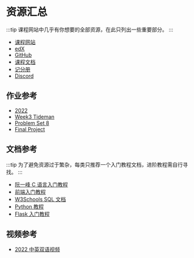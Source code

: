 # 资源汇总

:::tip
课程网站中几乎有你想要的全部资源，在此只列出一些重要部分。
:::

- [课程网站](https://cs50.harvard.edu/x)
- [edX](https://www.edx.org/course/introduction-computer-science-harvardx-cs50x)
- [GitHub](https://github.com/cs50)
- [课程文档](https://cs50.readthedocs.io/)
- [记分册](https://cs50.me/cs50x)
- [Discord](https://discord.com/invite/cs50)


## 作业参考

- [2022](https://github.com/mancuoj/CS50x)
- [Week3 Tideman](https://tideman.netlify.app/)
- [Problem Set 8](https://github.com/mancuoj/pset8)
- [Final Project](https://github.com/mancuoj/watchlist)


## 文档参考

:::tip
为了避免资源过于繁杂，每类只推荐一个入门教程文档，进阶教程需自行寻找。
:::

- [阮一峰 C 语言入门教程](https://wangdoc.com/clang/)
- [前端入门教程](https://developer.mozilla.org/zh-CN/docs/Learn)
- [W3Schools SQL 文档](https://www.w3schools.com/sql/sql_ref_keywords.asp)
- [Python 教程](https://docs.python.org/zh-cn/3/tutorial/index.html)
- [Flask 入门教程](https://tutorial.helloflask.com/)

## 视频参考

- [2022 中英双语视频](https://www.bilibili.com/video/BV1ER4y157uA)